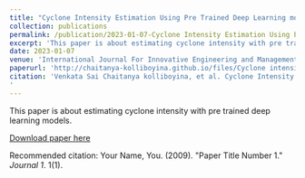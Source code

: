 ```yaml
---
title: "Cyclone Intensity Estimation Using Pre Trained Deep Learning models"
collection: publications
permalink: /publication/2023-01-07-Cyclone Intensity Estimation Using Pre Trained Deep Learning models
excerpt: 'This paper is about estimating cyclone intensity with pre trained deep learning models.'
date: 2023-01-07
venue: 'International Journal For Innovative Engineering and Management Research'
paperurl: 'http://chaitanya-kolliboyina.github.io/files/Cyclone intensity using pre trained DL.pdf'
citation: 'Venkata Sai Chaitanya kolliboyina, et al. Cyclone Intensity Estimation Using Pre- Trained Deep Learning Models. International journal for innovative engineering and management research., 2023, pp. 734–51, https://doi.org/ 10.48047/IJIEMR/V12/ISSUE 01/70.
'
---
```

This paper is about estimating cyclone intensity with pre trained deep learning models.

[Download paper here](http://academicpages.github.io/files/paper1.pdf)

Recommended citation: Your Name, You. (2009). "Paper Title Number 1." <i>Journal 1</i>. 1(1).